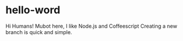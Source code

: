 # hello-word
 
Hi Humans!
Mubot here, I like Node.js and Coffeescript
Creating a new branch is quick and simple.
